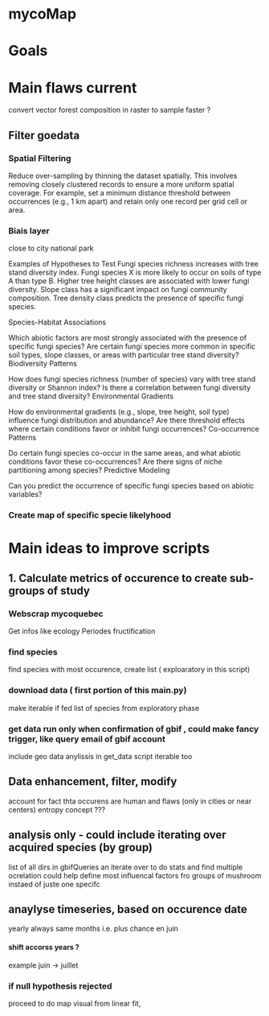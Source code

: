 # mycoMap

# **Goals**

# Main flaws current


convert vector forest composition in raster to sample
faster ? 
## Filter goedata 

### Spatial Filtering

Reduce over-sampling by thinning the dataset spatially. This involves removing closely clustered records to ensure a more uniform spatial coverage.
For example, set a minimum distance threshold between occurrences (e.g., 1 km apart) and retain only one record per grid cell or area.


### Biais layer

close to city
national park 



Examples of Hypotheses to Test
Fungi species richness increases with tree stand diversity index.
Fungi species X is more likely to occur on soils of type A than type B.
Higher tree height classes are associated with lower fungi diversity.
Slope class has a significant impact on fungi community composition.
Tree density class predicts the presence of specific fungi species.




Species-Habitat Associations

Which abiotic factors are most strongly associated with the presence of specific fungi species?
Are certain fungi species more common in specific soil types, slope classes, or areas with particular tree stand diversity?
Biodiversity Patterns

How does fungi species richness (number of species) vary with tree stand diversity or Shannon index?
Is there a correlation between fungi diversity and tree stand diversity?
Environmental Gradients

How do environmental gradients (e.g., slope, tree height, soil type) influence fungi distribution and abundance?
Are there threshold effects where certain conditions favor or inhibit fungi occurrences?
Co-occurrence Patterns

Do certain fungi species co-occur in the same areas, and what abiotic conditions favor these co-occurrences?
Are there signs of niche partitioning among species?
Predictive Modeling

Can you predict the occurrence of specific fungi species based on abiotic variables?




















### Create map of specific specie likelyhood 

# Main ideas to improve scripts 

## 1. Calculate metrics of occurence to create sub-groups of study 

### Webscrap mycoquebec 
Get infos like 
ecology
Periodes fructification

### find species 
find species with most occurence, create list ( exploaratory in this script)

### download data ( first portion of this main.py)
make iterable if fed list of species from exploratory phase

### get data run only when confirmation of gbif , could make fancy trigger, like query email of gbif account 
include geo data anylissis in get_data script
iterable too

## Data enhancement, filter, modify 
account for fact thta occurens are human and flaws (only in cities or near centers)
entropy concept ???

## analysis only - could include iterating over acquired species (by group) 
list of all dirs in gbifQueries an iterate over to do stats and find multiple ocrelation 
could help define most influencal factors fro groups of mushroom instaed of juste one specifc

## anaylyse timeseries, based on occurence date 

yearly always same months
i.e. plus chance en juin 
#### shift accorss years ?
example juin -> juillet 

### if null hypothesis rejected 

proceed to do map visual 
from linear fit, 
  